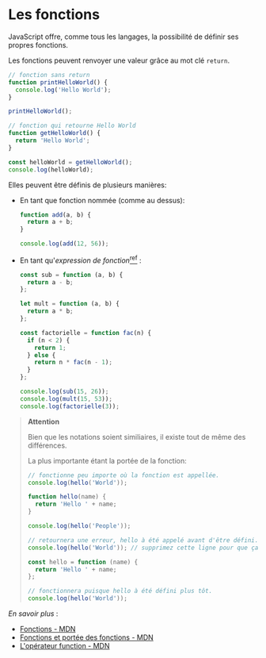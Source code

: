 # Les fonctions

JavaScript offre, comme tous les langages, la possibilité de définir ses propres fonctions.

Les fonctions peuvent renvoyer une valeur grâce au mot clé `return`.

```javascript runnable
// fonction sans return
function printHelloWorld() {
  console.log('Hello World');
}

printHelloWorld();

// fonction qui retourne Hello World
function getHelloWorld() {
  return 'Hello World';
}

const helloWorld = getHelloWorld();
console.log(helloWorld);
```

Elles peuvent être définis de plusieurs manières:

- En tant que fonction nommée (comme au dessus):

  ```javascript runnable
  function add(a, b) {
    return a + b;
  }

  console.log(add(12, 56));
  ```

- En tant qu'_expression de fonction_[<sup>ref</sup>](https://developer.mozilla.org/fr/docs/Web/JavaScript/Reference/Opérateurs/L_opérateur_function) :

  ```javascript runnable
  const sub = function (a, b) {
    return a - b;
  };

  let mult = function (a, b) {
    return a * b;
  };

  const factorielle = function fac(n) {
    if (n < 2) {
      return 1;
    } else {
      return n * fac(n - 1);
    }
  };

  console.log(sub(15, 26));
  console.log(mult(15, 53));
  console.log(factorielle(3));
  ```

> **Attention**
>
> Bien que les notations soient similiaires, il existe tout de même des différences.
>
> La plus importante étant la portée de la fonction:
>
> ```javascript runnable
> // fonctionne peu importe où la fonction est appellée.
> console.log(hello('World'));
>
> function hello(name) {
>   return 'Hello ' + name;
> }
>
> console.log(hello('People'));
> ```
>
> ```javascript runnable
> // retournera une erreur, hello à été appelé avant d'être défini.
> console.log(hello('World')); // supprimez cette ligne pour que ça fonctionne
>
> const hello = function (name) {
>   return 'Hello ' + name;
> };
>
> // fonctionnera puisque hello à été défini plus tôt.
> console.log(hello('World'));
> ```


*En savoir plus* :

- [Fonctions - MDN](https://developer.mozilla.org/fr/docs/Web/JavaScript/Guide/Fonctions)
- [Fonctions et portée des fonctions - MDN](https://developer.mozilla.org/fr/docs/Web/JavaScript/Reference/Fonctions)
- [L'opérateur function - MDN](https://developer.mozilla.org/fr/docs/Web/JavaScript/Reference/Opérateurs/L_opérateur_function)
